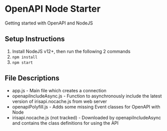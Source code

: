 # OpenAPI Node Starter

Getting started with OpenAPI and NodeJS

## Setup Instructions
1. Install NodeJS v12+, then run the following 2 commands
2. `npm install`
3. `npm start`

## File Descriptions
- app.js - Main file which creates a connection
- openapiIncludeAsync.js - Function to asynchronously include the latest version of irisapi.nocache.js from web server
- openapiPolyfill.js - Adds some missing Event classes for OpenAPI with Node
- irisapi.nocache.js (not tracked) - Downloaded by openapiIncludeAsync and contains the class definitions for using the API
